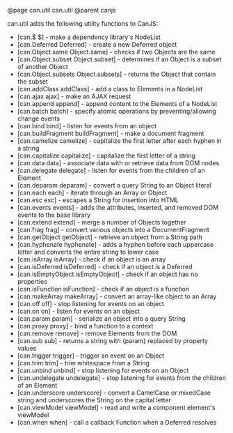 @page can.util can.util
@parent canjs

can.util adds the following utility functions to CanJS:

- [can.$ $] - make a dependency library's NodeList
- [can.Deferred Deferred] - create a new Deferred object
- [can.Object.same Object.same] - checks if two Objects are the same
- [can.Object.subset Object.subset] - determines if an Object is a subset of another Object
- [can.Object.subsets Object.subsets] - returns the Object that contain the subset
- [can.addClass addClass] - add a class to Elements in a NodeList
- [can.ajax ajax] - make an AJAX request
- [can.append append] - append content to the Elements of a NodeList
- [can.batch batch] - specify atomic operations by preventing/allowing change events
- [can.bind bind] - listen for events from an object
- [can.buildFragment buildFragment] - make a document fragment
- [can.camelize camelize] - capitalize the first letter after each hyphen in a string
- [can.capitalize capitalize] - capitalize the first letter of a string
- [can.data data] - associate data with or retrieve data from DOM nodes
- [can.delegate delegate] - listen for events from the children of an Element
- [can.deparam deparam] - convert a query String to an Object literal
- [can.each each] - iterate through an Array or Object
- [can.esc esc] - escapes a String for insertion into HTML
- [can.events events] - adds the attributes, inserted, and removed DOM events to the base library
- [can.extend extend] - merge a number of Objects together
- [can.frag frag] - convert various objects into a DocumentFragment
- [can.getObject getObject] - retrieve an object from a String path
- [can.hyphenate hyphenate] - adds a hyphen before each uppercase letter and converts the entire string to lower case
- [can.isArray isArray] - check if an object is an array
- [can.isDeferred isDeferred] - check if an object is a Deferred
- [can.isEmptyObject isEmptyObject] - check if an object has no properties
- [can.isFunction isFunction] - check if an object is a function
- [can.makeArray makeArray] - convert an array-like object to an Array
- [can.off off] - stop listening for events on an object
- [can.on on] - listen for events on an object
- [can.param param] - serialize an object into a query String
- [can.proxy proxy] - bind a function to a context
- [can.remove remove] - remove Elements from the DOM
- [can.sub sub] - returns a string with {param} replaced by property values
- [can.trigger trigger] - trigger an event on an Object
- [can.trim trim] - trim whitespace from a String
- [can.unbind unbind] - stop listening for events on an Object
- [can.undelegate undelegate] - stop listening for events from the children of an Element
- [can.underscore underscore] - convert a CamelCase or mixedCase string and underscores the String on the capital letter
- [can.viewModel viewModel] - read and write a component element's viewModel
- [can.when when] - call a callback Function when a Deferred resolves